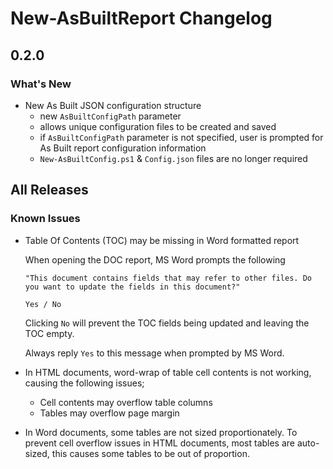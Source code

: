 # New-AsBuiltReport Changelog

## 0.2.0
### What's New
- New As Built JSON configuration structure
  - new `AsBuiltConfigPath` parameter
  - allows unique configuration files to be created and saved
  - if `AsBuiltConfigPath` parameter is not specified, user is prompted for As Built report configuration information
  - `New-AsBuiltConfig.ps1` & `Config.json` files are no longer required

## All Releases
### Known Issues
- Table Of Contents (TOC) may be missing in Word formatted report

    When opening the DOC report, MS Word prompts the following 
    
    `"This document contains fields that may refer to other files. Do you want to update the fields in this document?"`
    
    `Yes / No`

    Clicking `No` will prevent the TOC fields being updated and leaving the TOC empty.

    Always reply `Yes` to this message when prompted by MS Word.
- In HTML documents, word-wrap of table cell contents is not working, causing the following issues;
  - Cell contents may overflow table columns
  - Tables may overflow page margin 

- In Word documents, some tables are not sized proportionately. To prevent cell overflow issues in HTML documents, most tables are auto-sized, this causes some tables to be out of proportion. 